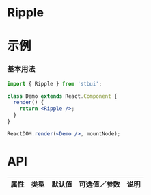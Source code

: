 # Ripple

# 示例

### 基本用法

<!--demo-->

```jsx
import { Ripple } from 'stbui';

class Demo extends React.Component {
  render() {
    return <Ripple />;
  }
}

ReactDOM.render(<Demo />, mountNode);
```

<!--:::-->

# API

| 属性 | 类型 | 默认值 | 可选值／参数 | 说明 |
| :--- | :--- | :----- | :----------- | :--- |

